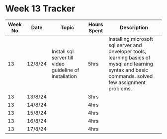 # Week 13 Tracker

| Week No | Date    | Topic                                   | Hours Spent | Description                                                                                                                                                                        |
| ------- | ------- | --------------------------------------- | ----------- | ---------------------------------------------------------------------------------------------------------------------------------------------------------------------------------- |
| 13       |12/8/24 | Install sql server till video guideline of installation | 5hrs        | Installing microsoft sql server and developer tools, learning basics of mysql and learning syntax and basic commands. solved few assignment problems. |
| 13       |13/8/24 |                                         | 3hrs        |
| 13       | 14/8/24 |                                         | 4hrs        |
| 13       | 15/8/24 |                                         | 4hrs        |
| 13       | 16/8/24 |                                         | 4hrs        |
| 13       | 17/8/24  |                                         | 4hrs        |
